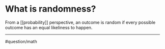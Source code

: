 # What is randomness?
From a [[probability]] perspective, an outcome is random if every possible outcome has an equal likeliness to happen. 

---
#question/math